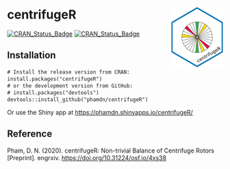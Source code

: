 # centrifugeR <img src="man/figures/logo.png" align="right" width="120" />

[![CRAN_Status_Badge](https://www.r-pkg.org/badges/version/centrifugeR)](https://cran.r-project.org/package=centrifugeR)
[![CRAN_Status_Badge](https://cranlogs.r-pkg.org/badges/grand-total/centrifugeR)](https://cran.r-project.org/package=centrifugeR)

## Installation

```{r, eval = FALSE}
# Install the release version from CRAN:
install.packages("centrifugeR")
# or the development version from GitHub:
# install.packages("devtools")
devtools::install_github("phamdn/centrifugeR")
```
Or use the Shiny app at https://phamdn.shinyapps.io/centrifugeR/

## Reference

Pham, D. N. (2020). centrifugeR: Non-trivial Balance of Centrifuge Rotors [Preprint]. engrxiv. https://doi.org/10.31224/osf.io/4xs38
